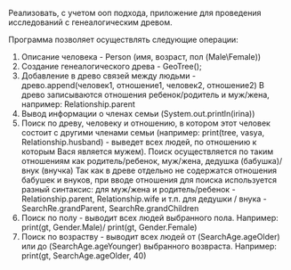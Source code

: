 Реализовать, с учетом ооп подхода, приложение для проведения исследований с генеалогическим древом.

Программа позволяет осуществлять следующие операции:
1) Описание человека - Person (имя, возраст, пол (Male\Female))
2) Создание генеалогического древа - GeoTree();
3) Добавление в древо связей между людьми - древо.append(человек1, отношение1, человек2, отношение2)
    В древо записываются отношения ребенок/родитель и муж/жена, например: Relationship.parent
4) Вывод информации о членах семьи (System.out.println(irina))
5) Поиск по древу, человеку и отношению, в котором этот человек состоит с другими членами семьи 
        (например: print(tree, vasya, Relationship.husband) - выведет всех людей, по отношению к которым Вася является мужем). 
    Поиск осуществляется по таким отношениям как родитель/ребенок, муж/жена, дедушка (бабушка)/внук (внучка)
    Так как в древе отдельно не содержатся отношения бабушек и внуков, при вводе отношения для поиска используется разный синтаксис:
        для муж/жена и родитель/ребенок -   Relationship.parent, Relationship.wife и т.п.
        для дедушки / внука -               SearchRe.grandParent, SearchRe.grandСhildren
6) Поиск по полу - выводит всех людей выбранного пола. Например: print(gt, Gender.Male)/ print(gt, Gender.Female)
7) Поиск по возраству - выводит всех людей от (SearchAge.ageOlder) или до (SearchAge.ageYounger) выбранного возвраста. 
    Например: print(gt, SearchAge.ageOlder, 40)